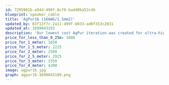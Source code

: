 ```yaml
---
id: 7295901b-a94d-490f-8cf0-badd8ba52c4b
blueprint: speaker_cable
title: 'AgPur16 (16AWG/1.5mm2)'
updated_by: 63f13f7c-2a11-499f-b033-ad0f353c2031
updated_at: 1699043193
description: 'Our lowest cost AgPur iteration was created for ultra-high efficiency loudspeakers. This full-res (8 Ag strands) iteration is also very cost-effective for high efficiency loads at very short distances.'
price_for_less_than_0_25m: 1000
price_for_1_meter: 1650
price_for_1_5_meter: 2225
price_for_2_meter: 2500
price_for_2_5_meter: 2925
price_for_3_meter: 3350
price_for_4_meter: 4200
image: agpur16.jpg
graph: agpur16-1699043189.png
---
```

